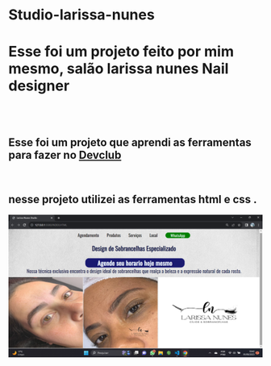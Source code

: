 # Studio-larissa-nunes

<h1> Esse foi um projeto feito por mim mesmo, salão larissa nunes Nail designer</h1>
<br>
<br>
<h2>Esse foi um projeto que aprendi as ferramentas para fazer no <a href="https://rodolfomori.com.br/devclub"> Devclub<a> </h2>
  <br>
  
<h2>nesse projeto utilizei as ferramentas html e css . </h2>

<img src="https://github.com/Weslley-silva23/Studio-larissa-nunes/blob/main/assets/Desktop.png?raw=true">


